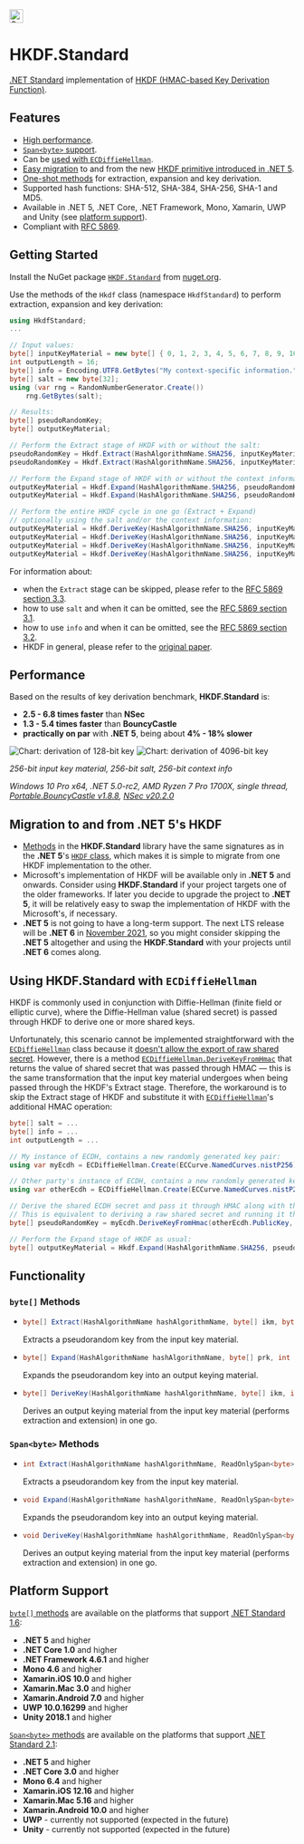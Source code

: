 <a href="https://www.nuget.org/packages/HKDF.Standard/">
  <img src="https://img.shields.io/static/v1?label=Get%20Package&message=NuGet&color=brightgreen&style=plastic" height="24px" alt="Get NuGet Package">
</a>

# HKDF.Standard

[.NET Standard](https://docs.microsoft.com/en-us/dotnet/standard/net-standard) implementation of [HKDF (HMAC-based Key Derivation Function)](https://tools.ietf.org/html/rfc5869).


## Features

* [High performance](#performance).
* [`Span<byte>` support](#spanbyte-methods).
* Can be [used with `ECDiffieHellman`](#using-hkdfstandard-with-ecdiffiehellman).
* [Easy migration](#migration-to-and-from-net-5s-hkdf) to and from the new [HKDF primitive introduced in .NET 5](https://docs.microsoft.com/en-us/dotnet/api/system.security.cryptography.hkdf?view=net-5.0).
* [One-shot methods](#functionality) for extraction, expansion and key derivation.
* Supported hash functions: SHA-512, SHA-384, SHA-256, SHA-1 and MD5.
* Available in .NET 5, .NET Core, .NET Framework, Mono, Xamarin, UWP and Unity (see [platform support](#platform-support)).
* Compliant with [RFC 5869](https://tools.ietf.org/html/rfc5869).


## Getting Started

Install the NuGet package [`HKDF.Standard`](https://www.nuget.org/packages/HKDF.Standard/) from [nuget.org](https://www.nuget.org).

Use the methods of the `Hkdf` class (namespace `HkdfStandard`) to perform extraction, expansion and key derivation:

```csharp
using HkdfStandard;
...

// Input values:
byte[] inputKeyMaterial = new byte[] { 0, 1, 2, 3, 4, 5, 6, 7, 8, 9, 10, 11, 12, 13, 14, 15, 16, 17 };
int outputLength = 16;
byte[] info = Encoding.UTF8.GetBytes("My context-specific information.");
byte[] salt = new byte[32];
using (var rng = RandomNumberGenerator.Create())
    rng.GetBytes(salt);

// Results:
byte[] pseudoRandomKey;
byte[] outputKeyMaterial;

// Perform the Extract stage of HKDF with or without the salt:
pseudoRandomKey = Hkdf.Extract(HashAlgorithmName.SHA256, inputKeyMaterial, salt);
pseudoRandomKey = Hkdf.Extract(HashAlgorithmName.SHA256, inputKeyMaterial);

// Perform the Expand stage of HKDF with or without the context information:
outputKeyMaterial = Hkdf.Expand(HashAlgorithmName.SHA256, pseudoRandomKey, outputLength, info);
outputKeyMaterial = Hkdf.Expand(HashAlgorithmName.SHA256, pseudoRandomKey, outputLength);

// Perform the entire HKDF cycle in one go (Extract + Expand)
// optionally using the salt and/or the context information:
outputKeyMaterial = Hkdf.DeriveKey(HashAlgorithmName.SHA256, inputKeyMaterial, outputLength, salt, info);
outputKeyMaterial = Hkdf.DeriveKey(HashAlgorithmName.SHA256, inputKeyMaterial, outputLength, salt);
outputKeyMaterial = Hkdf.DeriveKey(HashAlgorithmName.SHA256, inputKeyMaterial, outputLength, info: info);
outputKeyMaterial = Hkdf.DeriveKey(HashAlgorithmName.SHA256, inputKeyMaterial, outputLength);
```

For information about:
* when the `Extract` stage can be skipped, please refer to the [RFC 5869 section 3.3](https://tools.ietf.org/html/rfc5869#section-3.3).
* how to use `salt` and when it can be omitted, see the [RFC 5869 section 3.1](https://tools.ietf.org/html/rfc5869#section-3.1).
* how to use `info` and when it can be omitted, see the [RFC 5869 section 3.2](https://tools.ietf.org/html/rfc5869#section-3.2).
* HKDF in general, please refer to the [original paper](https://eprint.iacr.org/2010/264.pdf).


## Performance

Based on the results of key derivation benchmark, **HKDF.Standard** is:
* **2.5 - 6.8 times faster** than **NSec**
* **1.3 - 5.4 times faster** than **BouncyCastle**
* **practically on par** with **.NET 5**, being about **4% - 18% slower**

![Chart: derivation of 128-bit key](/img/Chart_KeyDerivation_128bit.png)
![Chart: derivation of 4096-bit key](/img/Chart_KeyDerivation_4096bit.png)

*256-bit input key material, 256-bit salt, 256-bit context info*

*Windows 10 Pro x64, .NET 5.0-rc2, AMD Ryzen 7 Pro 1700X, single thread, [Portable.BouncyCastle v1.8.8](https://www.nuget.org/packages/Portable.BouncyCastle/1.8.8),
[NSec v20.2.0](https://www.nuget.org/packages/NSec.Cryptography/20.2.0)*


## Migration to and from **.NET 5**'s HKDF

* [Methods](#functionality) in the **HKDF.Standard** library have the same signatures as in the **.NET 5**'s [`HKDF` class](https://docs.microsoft.com/en-us/dotnet/api/system.security.cryptography.hkdf?view=net-5.0), which makes it is simple to migrate from one HKDF implementation to the other.
* Microsoft's implementation of HKDF will be available only in **.NET 5** and onwards. Consider using **HKDF.Standard** if your project targets one of the older frameworks. If later you decide to upgrade the project to **.NET 5**, it will be relatively easy to swap the implementation of HKDF with the Microsoft's, if necessary.
* **.NET 5** is not going to have a long-term support. The next LTS release will be **.NET 6** in [November 2021](https://github.com/dotnet/core/blob/master/roadmap.md), so you might consider skipping the **.NET 5** altogether and using the **HKDF.Standard** with your projects until **.NET 6** comes along.


## Using **HKDF.Standard** with `ECDiffieHellman`

HKDF is commonly used in conjunction with Diffie-Hellman (finite field or elliptic curve), where the Diffie-Hellman value (shared secret) is passed through HKDF to derive one or more shared keys.

Unfortunately, this scenario cannot be implemented straightforward with the [`ECDiffieHellman`](https://docs.microsoft.com/en-us/dotnet/api/system.security.cryptography.ecdiffiehellman?view=netcore-3.1) class because it
[doesn't allow the export of raw shared secret](https://docs.microsoft.com/en-us/dotnet/standard/security/cross-platform-cryptography#ecdh). However, there is a method [`ECDiffieHellman.DeriveKeyFromHmac`](https://docs.microsoft.com/en-us/dotnet/api/system.security.cryptography.ecdiffiehellman.derivekeyfromhmac?view=netcore-3.1) that returns the value of shared secret that was passed through HMAC &mdash; this is the same transformation that the input key material undergoes when being passed through the HKDF's Extract stage. Therefore, the workaround is to skip the Extract stage of HKDF and substitute it with [`ECDiffieHellman`](https://docs.microsoft.com/en-us/dotnet/api/system.security.cryptography.ecdiffiehellman?view=netcore-3.1)'s additional HMAC operation:

```csharp
byte[] salt = ...
byte[] info = ...
int outputLength = ...

// My instance of ECDH, contains a new randomly generated key pair:
using var myEcdh = ECDiffieHellman.Create(ECCurve.NamedCurves.nistP256);

// Other party's instance of ECDH, contains a new randomly generated key pair:
using var otherEcdh = ECDiffieHellman.Create(ECCurve.NamedCurves.nistP256);

// Derive the shared ECDH secret and pass it through HMAC along with the salt (as HMAC's message and key respectively).
// This is equivalent to deriving a raw shared secret and running it through the HKDF Extract, which gives a shared pseudorandom key:
byte[] pseudoRandomKey = myEcdh.DeriveKeyFromHmac(otherEcdh.PublicKey, HashAlgorithmName.SHA256, salt);

// Perform the Expand stage of HKDF as usual:
byte[] outputKeyMaterial = Hkdf.Expand(HashAlgorithmName.SHA256, pseudoRandomKey, outputLength, info);
```


## Functionality

### `byte[]` Methods

* ```csharp
  byte[] Extract(HashAlgorithmName hashAlgorithmName, byte[] ikm, byte[]? salt);
  ```
  Extracts a pseudorandom key from the input key material.
  
* ```csharp
  byte[] Expand(HashAlgorithmName hashAlgorithmName, byte[] prk, int outputLength, byte[]? info);
  ```
  Expands the pseudorandom key into an output keying material.

* ```csharp
  byte[] DeriveKey(HashAlgorithmName hashAlgorithmName, byte[] ikm, int outputLength, byte[]? salt, byte[]? info);
  ```
  Derives an output keying material from the input key material (performs extraction and extension) in one go.


### `Span<byte>` Methods

* ```csharp
  int Extract(HashAlgorithmName hashAlgorithmName, ReadOnlySpan<byte> ikm, ReadOnlySpan<byte> salt, Span<byte> prk);
  ```
  Extracts a pseudorandom key from the input key material.

* ```csharp
  void Expand(HashAlgorithmName hashAlgorithmName, ReadOnlySpan<byte> prk, Span<byte> output, ReadOnlySpan<byte> info);
  ```
  Expands the pseudorandom key into an output keying material.

* ```csharp
  void DeriveKey(HashAlgorithmName hashAlgorithmName, ReadOnlySpan<byte> ikm, Span<byte> output, ReadOnlySpan<byte> salt, ReadOnlySpan<byte> info);
  ```
  Derives an output keying material from the input key material (performs extraction and extension) in one go.


## Platform Support

[`byte[]` methods](#byte-methods) are available on the platforms that support [.NET Standard 1.6](https://docs.microsoft.com/en-us/dotnet/standard/net-standard#net-implementation-support):
* **.NET 5** and higher
* **.NET Core 1.0** and higher
* **.NET Framework 4.6.1** and higher
* **Mono 4.6** and higher
* **Xamarin.iOS 10.0** and higher
* **Xamarin.Mac 3.0** and higher
* **Xamarin.Android 7.0** and higher
* **UWP 10.0.16299** and higher
* **Unity 2018.1** and higher

[`Span<byte>` methods](#spanbyte-methods) are available on the platforms that support [.NET Standard 2.1](https://docs.microsoft.com/en-us/dotnet/standard/net-standard#net-implementation-support):
* **.NET 5** and higher
* **.NET Core 3.0** and higher
* **Mono 6.4** and higher
* **Xamarin.iOS 12.16** and higher
* **Xamarin.Mac 5.16** and higher
* **Xamarin.Android 10.0** and higher
* **UWP** - currently not supported (expected in the future)
* **Unity** - currently not supported (expected in the future)
